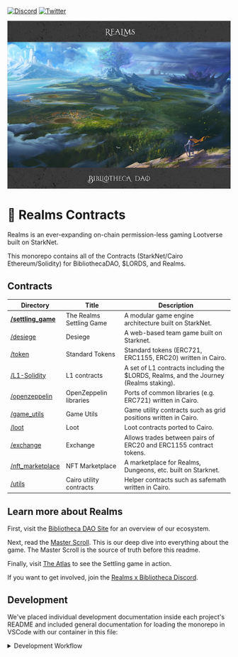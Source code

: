 [![Discord](https://badgen.net/badge/icon/discord?icon=discord&label)](https://discord.gg/uQnjZhZPfu)
[![Twitter](https://badgen.net/badge/icon/twitter?icon=twitter&label)](https://twitter.com/LootRealms)

![Realms x Bibliotheca header](/static/realmsxbibliotheca.jpg)

# 📝 Realms Contracts

Realms is an ever-expanding on-chain permission-less gaming Lootverse built on StarkNet. 

This monorepo contains all of the Contracts (StarkNet/Cairo Ethereum/Solidity) for BibliothecaDAO, $LORDS, and Realms.

## Contracts
| Directory | Title | Description                     |
| --------- | ----- | ------------------------------- |
| **[/settling_game](./contracts/settling_game)** | The Realms Settling Game | A modular game engine architecture built on StarkNet. |
| [/desiege](./contracts/desiege) | Desiege | A web-based team game built on Starknet. |
| [/token](./contracts/token) | Standard Tokens | Standard tokens (ERC721, ERC1155, ERC20) written in Cairo. |
| [/L1-Solidity](./contracts/L1-Solidity/) | L1 contracts | A set of L1 contracts including the $LORDS, Realms, and the Journey (Realms staking). |
| [/openzeppelin](./contracts/openzeppelin/) | OpenZeppelin libraries | Ports of common libraries (e.g. ERC721) written in Cairo. |
| [/game_utils](./contracts/game_utils) | Game Utils | Game utility contracts such as grid positions written in Cairo. |
| [/loot](./contracts/loot/) | Loot | Loot contracts ported to Cairo. |
| [/exchange](./contracts/exchange/) | Exchange | Allows trades between pairs of ERC20 and ERC1155 contract tokens. |
| [/nft_marketplace](./contracts/nft_marketplace/) | NFT Marketplace | A marketplace for Realms, Dungeons, etc. built on Starknet. |
| [/utils](./contracts/utils) | Cairo utility contracts | Helper contracts such as safemath written in Cairo. |


## Learn more about Realms

First, visit the [Bibliotheca DAO Site](https://bibliothecadao.xyz/) for an overview of our ecosystem.

Next, read the [Master Scroll](https://docs.bibliothecadao.xyz/lootverse-master-scroll/). This is our deep dive into everything about the game. The Master Scroll is the source of truth before this readme.

Finally, visit [The Atlas](https://atlas.bibliothecadao.xyz/) to see the Settling game in action.

If you want to get involved, join the [Realms x Bibliotheca Discord](https://discord.gg/uQnjZhZPfu).

## Development

We've placed individual development documentation inside each project's README and included general documentation for loading the monorepo in VSCode with our container in this file:

<details><summary>Development Workflow</summary>
If you are using VSCode, we provide a development container with all required dependencies.  (Note: this requires [Docker](https://docs.docker.com/get-docker/) and the [Remote - Containers extension](https://marketplace.visualstudio.com/items?itemName=ms-vscode-remote.remote-containers)).

When opening VS Code, it should ask you to re-open the project in a container, if it finds
the .devcontainer folder. If not, you can open the Command Palette (`cmd + shift + p`),
and run “Remote-Containers: Rebuild and Reopen in Container”.

<details><summary>Logging into your dev container</summary>
The development container loads settings and the repository information on your local computer but cannot read your GitHub login credentials from your local computer.

Instead, you can use the [Github CLI](https://cli.github.com/) to auth from your dev container:

1. Download the [Github CLI](https://github.com/cli/cli/blob/trunk/docs/install_linux.md#debian-ubuntu-linux-raspberry-pi-os-apt).
2. Visit the [Github Tokens page](https://github.com/settings/tokens) and click `Generate New Token` to create a new token that will be used in your dev container. Make sure to save it somewhere as the token is only visible upon creation.
3. With the container loaded, open the dev container terminal in vscode.
4. Run `gh auth login` and follow the steps, pasting in your new access token when asked.
</details>

<details><summary>OSX ARM chips: Running without a container</summary>
Docker performance on ARM chips is pretty poor, so we recommend running without a container until these perf issues are resolved:
1. Pull down the repository
2. Install homebrew: https://brew.sh/
3. Install gmp: `brew install gmp`
4. Install dependencies: `pip3 install -r ./requirements.txt`
5. Install realms cli: `pip3 install ./realms_cli`
</details>

If you have further questions about the development workflow, please ask in [#builders-chat in the Realms Discord](https://discord.gg/yP4BCbRjUs).

## Contributing

<details><summary>How to contribute</summary>

We encourage pull requests.

1. **Create an [issue](https://github.com/BibliothecaForAdventurers/realms-contracts/issues)** to describe the improvement you're making. Provide as much detail as possible in the beginning so the team understands your improvement.
2. **Fork the repo** so you can make and test changes in your local repository.
3. **Test your changes** Follow the procedures for testing in each contract sub-directory (e.g. [/contracts/settling_game](./contracts/settling_game/) and make sure your tests (manual and/or automated) pass.
4. **Create a pull request** and describe the changes you made. Include a reference to the Issue you created.
5. **Verify cairo lint warnings** run through the 'Files Changed' tab for your PR and resolve any warnings. These do not show up locally so you need to view them on GitHub.
5. **Monitor and respond to comments** made by the team around code standards and suggestions. Most pull requests will have some back and forth.

If you have further questions, visit [#builders-chat in our discord](https://discord.gg/yP4BCbRjUs) and make sure to reference your issue number.

Thank you for taking the time to make our project better!

</details>
<hr>

## Realms Repositories

The Realms Settling Game spans a number of repositories:

| Content         | Repository       | Description                                              |
| --------------- | ---------------- | -------------------------------------------------------- |
| **contracts**       | [realms-contracts](https://github.com/BibliothecaForAdventurers/realms-contracts) | StarkNet/Cairo and Ethereum/solidity contracts.          |
| **ui, atlas**       | [realms-react](https://github.com/BibliothecaForAdventurers/realms-react)     | All user-facing react code (website, Atlas, ui library). |
| **indexer**         | [starknet-indexer](https://github.com/BibliothecaForAdventurers/starknet-indexer) | A graphql endpoint for the Lootverse on StarkNet.        |
| **bot**             | [squire](https://github.com/BibliothecaForAdventurers/squire)           | A Twitter/Discord bot for the Lootverse.                 |
| **subgraph**        | [loot-subgraph](https://github.com/BibliothecaForAdventurers/loot-subgraph)    | A subgraph (TheGraph) for the Lootverse on Eth Mainnet.  |
